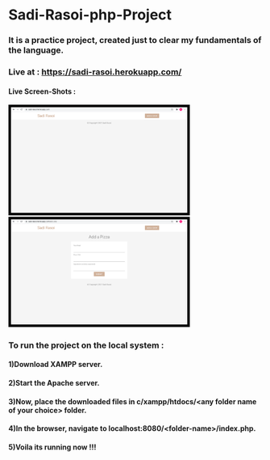 # Sadi-Rasoi-php-Project

### It is a practice project, created just to clear my fundamentals of the language.

### Live at : https://sadi-rasoi.herokuapp.com/

#### Live Screen-Shots : 

 <p float="left">
 <kbd><img style="border: 5px solid black" src="https://github.com/techschneiderrr/sadi-rasoi-php-project/blob/main/img/1.png?raw=true" width="350"></kbd>  
 <img style="border: 5px solid black" src="https://github.com/techschneiderrr/sadi-rasoi-php-project/blob/main/img/2.png?raw=true" width="350"> 
 </p>

### To run the project on the local system :

#### 1)Download XAMPP server.

#### 2)Start the Apache server.

#### 3)Now, place the downloaded files in c/xampp/htdocs/\<any folder name of your choice> folder.

#### 4)In the browser, navigate to localhost:8080/\<folder-name>/index.php.

#### 5)Voila its running now !!!
